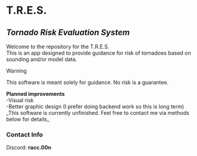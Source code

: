 # T.R.E.S.
## _**T**ornado **R**isk **E**valuation **S**ystem_
Welcome to the repository for the T.R.E.S.\
This is an app designed to provide guidance for risk of tornadoes based on sounding and/or model data. 
> [!WARNING]
> This software is meant solely for guidance. No risk is a guarantee.


**Planned improvements**\
-Visual risk\
-Better graphic design (I prefer doing backend work so this is long term)\
\_This software is currently unfinished. Feel free to contact me via methods below for details_
### Contact Info
Discord: **racc.00n**
